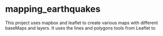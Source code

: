 # mapping_earthquakes

This project uses mapbox and leaflet to create various maps with different baseMaps and layers. It uses the lines and polygons tools from Leaflet to  
